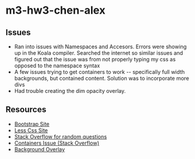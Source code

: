 # m3-hw3-chen-alex
## Issues
* Ran into issues with Namespaces and Accesors. Errors were showing up in the Koala compiler. Searched the internet so similar issues and figured out that the issue was from not properly typing my css as opposed to the namespace syntax
* A few issues trying to get containers to work -- specifically full width backgrounds, but contained content. Solution was to incorporate more divs
* Had trouble creating the dim opacity overlay.
## Resources
* [Bootstrap Site](http://www.getbootstrap.com)
* [Less Css Site](http://lesscss.org/features/)
* [Stack Overflow for random questions](https://stackoverflow.com/)
* [Containers Issue (Stack Overflow)](https://stackoverflow.com/questions/37807363/bootstrap-3-0-full-width-color-background-compact-columns-in-center/37873521#37873521)
* [Background Overlay](https://bootsnipp.com/snippets/eNxGv)
